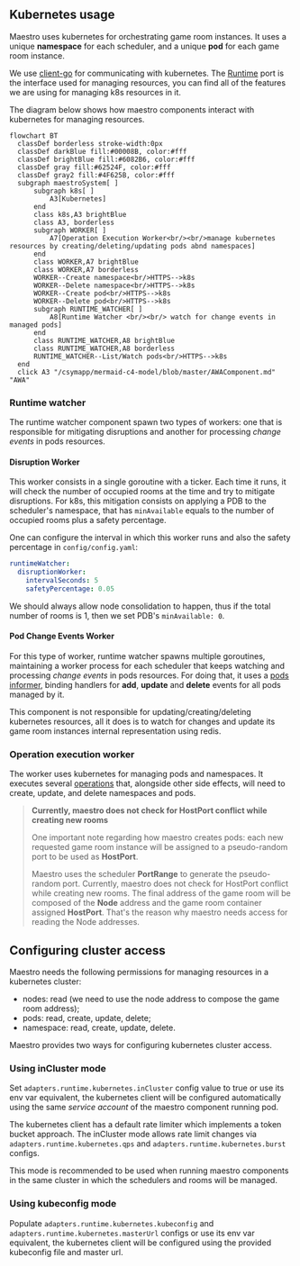 ## Kubernetes usage
Maestro uses kubernetes for orchestrating game room instances. It uses a unique **namespace** for each scheduler, and a unique **pod** for each game room instance.

We use [client-go](https://github.com/kubernetes/client-go) for communicating with kubernetes. The [Runtime](internal/core/ports/runtime.go) port
is the interface used for managing resources, you can find all of the features we are using for managing k8s resources in it.

The diagram below shows how maestro components interact with kubernetes for managing resources.

```mermaid
flowchart BT
  classDef borderless stroke-width:0px
  classDef darkBlue fill:#00008B, color:#fff
  classDef brightBlue fill:#6082B6, color:#fff
  classDef gray fill:#62524F, color:#fff
  classDef gray2 fill:#4F625B, color:#fff
  subgraph maestroSystem[ ]
      subgraph k8s[ ]
          A3[Kubernetes]
      end
      class k8s,A3 brightBlue
      class A3, borderless
      subgraph WORKER[ ]
          A7[Operation Execution Worker<br/><br/>manage kubernetes resources by creating/deleting/updating pods abnd namespaces]
      end
      class WORKER,A7 brightBlue
      class WORKER,A7 borderless
      WORKER--Create namespace<br/>HTTPS-->k8s
      WORKER--Delete namespace<br/>HTTPS-->k8s
      WORKER--Create pod<br/>HTTPS-->k8s
      WORKER--Delete pod<br/>HTTPS-->k8s
      subgraph RUNTIME_WATCHER[ ]
          A8[Runtime Watcher <br/><br/> watch for change events in managed pods]
      end
      class RUNTIME_WATCHER,A8 brightBlue
      class RUNTIME_WATCHER,A8 borderless
      RUNTIME_WATCHER--List/Watch pods<br/>HTTPS-->k8s
  end
  click A3 "/csymapp/mermaid-c4-model/blob/master/AWAComponent.md" "AWA"
```

### Runtime watcher
The runtime watcher component spawn two types of workers: one that is responsible for mitigating disruptions and another for processing _change events_ in pods resources.

#### Disruption Worker

This worker consists in a single goroutine with a ticker. Each time it runs, it will
check the number of occupied rooms at the time and try to mitigate disruptions. For k8s,
this mitigation consists on applying a PDB to the scheduler's namespace, that has
`minAvailable` equals to the number of occupied rooms plus a safety percentage.

One can configure the interval in which this worker runs and also the safety percentage
in `config/config.yaml`:

```yaml
runtimeWatcher:
  disruptionWorker:
    intervalSeconds: 5
    safetyPercentage: 0.05
```

We should always allow node consolidation to happen, thus if the total number of rooms
is 1, then we set PDB's `minAvailable: 0`.

#### Pod Change Events Worker

For this type of worker, runtime watcher spawns multiple goroutines, maintaining a worker
process for each scheduler that keeps watching and processing _change events_ in pods
resources. For doing that, it uses a
[pods informer](https://pkg.go.dev/k8s.io/client-go/informers),
binding handlers for **add**, **update** and **delete** events for all pods managed by it.

This component is not responsible for updating/creating/deleting
kubernetes resources, all it does is to watch for changes and update its game room instances internal representation using redis.

### Operation execution worker
The worker uses kubernetes for managing pods and namespaces. It executes several [operations](Operations.md) that, alongside other side effects, will need to create, update, and delete namespaces and pods.

> **Currently, maestro does not check for HostPort conflict while creating new rooms**
> 
>One important note regarding how maestro creates pods: each new requested game room instance will be assigned to a pseudo-random port to be used as **HostPort**.
>
> Maestro uses the scheduler **PortRange** to generate the pseudo-random port. Currently, maestro does not check for HostPort conflict while creating new rooms. The final address
of the game room will be composed of the **Node** address and the game room container assigned **HostPort**. That's the reason why
maestro needs access for reading the Node addresses.

## Configuring cluster access

Maestro needs the following permissions for managing resources in a kubernetes cluster:
- nodes: read (we need to use the node address to compose the game room address);
- pods: read, create, update, delete;
- namespace: read, create, update, delete.

Maestro provides two ways for configuring kubernetes cluster access.

### Using inCluster mode
Set `adapters.runtime.kubernetes.inCluster` config value to true or use its env var equivalent, the kubernetes client will be configured
automatically using the same _service account_ of the maestro component running pod.

The kubernetes client has a default rate limiter which implements a token bucket approach.
The inCluster mode allows rate limit changes via `adapters.runtime.kubernetes.qps`
and `adapters.runtime.kubernetes.burst` configs.

This mode is recommended to be used when running maestro components in the same cluster
in which the schedulers and rooms will be managed.

### Using kubeconfig mode
Populate `adapters.runtime.kubernetes.kubeconfig` and `adapters.runtime.kubernetes.masterUrl` configs or use its env var equivalent, the kubernetes client
will be configured using the provided kubeconfig file and master url.


